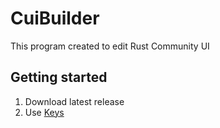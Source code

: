 # CuiBuilder
This program created to edit Rust Community UI

## Getting started
1. Download latest release
2. Use [Keys](github/KEYS.md)
